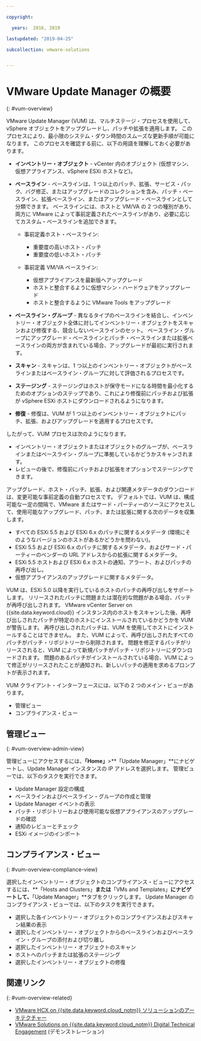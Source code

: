 ```yaml
---

copyright:

  years:  2016, 2019

lastupdated: "2019-04-25"

subcollection: vmware-solutions


---
```


# VMware Update Manager の概要
{: #vum-overview}

VMware Update Manager (VUM) は、マルチステージ・プロセスを使用して、vSphere オブジェクトをアップグレードし、パッチや拡張を適用します。 このプロセスにより、最小限のシステム・ダウン時間のスムーズな更新手順が可能になります。 このプロセスを確認する前に、以下の用語を理解しておく必要があります。
* **インベントリー・オブジェクト** - vCenter 内のオブジェクト (仮想マシン、仮想アプライアンス、vSphere ESXi ホストなど)。
* **ベースライン** - ベースラインは、1 つ以上のパッチ、拡張、サービス・パック、バグ修正、またはアップグレードのコレクションを含み、パッチ・ベースライン、拡張ベースライン、またはアップグレード・ベースラインとして分類できます。 ベースラインには、ホストと VM/VA の 2 つの種別があり、両方に VMware によって事前定義されたベースラインがあり、必要に応じてカスタム・ベースラインを追加できます。
  - 事前定義ホスト・ベースライン:
    - 重要度の高いホスト・パッチ
    - 重要度の低いホスト・パッチ

  - 事前定義 VM/VA ベースライン:
    - 仮想アプライアンスを最新版へアップグレード
    - ホストと整合するように仮想マシン・ハードウェアをアップグレード
    - ホストと整合するように VMware Tools をアップグレード

* **ベースライン・グループ** - 異なるタイプのベースラインを結合し、インベントリー・オブジェクト全体に対してインベントリー・オブジェクトをスキャンおよび修復する、競合しないベースラインのセット。 ベースライン・グループにアップグレード・ベースラインとパッチ・ベースラインまたは拡張ベースラインの両方が含まれている場合、アップグレードが最初に実行されます。
* **スキャン** - スキャンは、1 つ以上のインベントリー・オブジェクトがベースラインまたはベースライン・グループに対して評価されるプロセスです。
* **ステージング** - ステージングはホストが保守モードになる時間を最小化するためのオプションのステップであり、これにより修復前にパッチおよび拡張が vSphere ESXi ホストにダウンロードされるようになります。
* **修復** - 修復は、VUM が 1 つ以上のインベントリー・オブジェクトにパッチ、拡張、およびアップグレードを適用するプロセスです。

したがって、VUM プロセスは次のようになります。
* インベントリー・オブジェクトまたはオブジェクトのグループが、ベースラインまたはベースライン・グループに準拠しているかどうかスキャンされます。
* レビューの後で、修復前にパッチおよび拡張をオプションでステージングできます。

アップグレード、ホスト・パッチ、拡張、および関連メタデータのダウンロードは、変更可能な事前定義の自動プロセスです。 デフォルトでは、VUM は、構成可能な一定の間隔で、VMware またはサード・パーティーのソースにアクセスして、使用可能なアップグレード、パッチ、または拡張に関する次のデータを収集します。

* すべての ESXi 5.5 および ESXi 6.x のパッチに関するメタデータ (環境にそのようなバージョンのホストがあるかどうかを問わない)。
* ESXi 5.5 および ESXi 6.x のパッチに関するメタデータ、およびサード・パーティーのベンダーの URL アドレスからの拡張に関するメタデータ。
* ESXi 5.5 ホストおよび ESXi 6.x ホストの通知、アラート、およびパッチの再呼び出し。
* 仮想アプライアンスのアップグレードに関するメタデータ。

VUM は、ESXi 5.0 以降を実行しているホストのパッチの再呼び出しをサポートします。 リリースされたパッチに問題または潜在的な問題がある場合、パッチが再呼び出しされます。 VMware vCenter Server on {{site.data.keyword.cloud}} インスタンス内のホストをスキャンした後、再呼び出しされたパッチが特定のホストにインストールされているかどうかを VUM が警告します。 再呼び出しされたパッチは、VUM を使用してホストにインストールすることはできません。 また、VUM によって、再呼び出しされたすべてのパッチがパッチ・リポジトリーから削除されます。 問題を修正するパッチがリリースされると、VUM によって新規パッチがパッチ・リポジトリーにダウンロードされます。 問題のあるパッチがインストールされている場合、VUM によって修正がリリースされたことが通知され、新しいパッチの適用を求めるプロンプトが表示されます。

VUM クライアント・インターフェースには、以下の 2 つのメイン・ビューがあります。
*	管理ビュー
*	コンプライアンス・ビュー

##	管理ビュー
{: #vum-overview-admin-view}

管理ビューにアクセスするには、**「Home」**>**「Update Manager」**にナビゲートし、Update Manager インスタンスの IP アドレスを選択します。 管理ビューでは、以下のタスクを実行できます。
*	Update Manager 設定の構成
*	ベースラインおよびベースライン・グループの作成と管理
*	Update Manager イベントの表示
*	パッチ・リポジトリーおよび使用可能な仮想アプライアンスのアップグレードの確認
*	通知のレビューとチェック
*	ESXi イメージのインポート

##	コンプライアンス・ビュー
{: #vum-overview-compliance-view}

選択したインベントリー・オブジェクトのコンプライアンス・ビューにアクセスするには、**「Hosts and Clusters」**または**「VMs and Templates」**にナビゲートして、**「Update Manager」**タブをクリックします。 Update Manager のコンプライアンス・ビューでは、以下のタスクを実行できます。
*	選択した各インベントリー・オブジェクトのコンプライアンスおよびスキャン結果の表示
*	選択したインベントリー・オブジェクトからのベースラインおよびベースライン・グループの添付および切り離し
*	選択したインベントリー・オブジェクトのスキャン
*	ホストへのパッチまたは拡張のステージング
*	選択したインベントリー・オブジェクトの修復

## 関連リンク
{: #vum-overview-related}

* [VMware HCX on {{site.data.keyword.cloud_notm}} ソリューションのアーキテクチャー](/docs/services/vmwaresolutions/services?topic=vmware-solutions-hcx-archi-intro#hcx-archi-intro)
* [VMware Solutions on {{site.data.keyword.cloud_notm}} Digital Technical Engagement](https://ibm-dte.mybluemix.net/vmware) (デモンストレーション)
